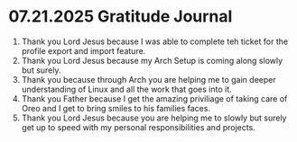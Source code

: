 # 07.21.2025 Gratitude Journal

1. Thank you Lord Jesus because I was able to complete teh ticket for the profile export and import feature.
2. Thank you Lord Jesus because my Arch Setup is coming along slowly but surely.
3. Thank you because through Arch you are helping me to gain deeper understanding of Linux and all the work that goes into it.
4. Thank you Father because I get the amazing priviliage of taking care of Oreo and I get to bring smiles to his families faces.
5. Thank you Lord Jesus because you are helping me to slowly but surely get up to speed with my personal responsibilities and projects.
